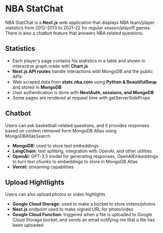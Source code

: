 # NBA StatChat
NBA StatChat is a **Next.js** web application that displays NBA team/player statistics from 2012-2013 to 2021-22 for regular season/playoff games.
There is also a chatbot feature that answers NBA related questions.

## Statistics
- Each player's page contains his statistics in a table and shown in interactive graph made with **Chart.js**
- **Next.js API routes** handle interactions with MongoDB and the public APIs
- Web scraped data from **stats.nba.com** using **Python & BeautifulSoup** and stored in **MongoDB**
- User authentication is done with **NextAuth, sessions, and MongoDB**
- Some pages are rendered at request time with getServerSideProps

## Chatbot
Users can ask basketball-related questions, and it provides responses based on context retrieved form MongoDB Atlas using MongoDBAtlasSearch
- **MongoDB:** used to store text embeddings
- **LangChain:** text splitting, integration with OpenAI, and other utilities
- **OpenAI:** GPT-3.5 model for generating responses, OpenAIEmbeddings to turn text chunks to embeddings to store in MongoDB Atlas
- **Vercel:** streaming capabilities 

## Upload Hightlights
Users can also upload photos or video highlights
- **Google Cloud Storage:** used to make a bucket to store videos/photos
- **Next.js** endpoint used to make signed URL for photo/video
- **Google Cloud Function:** triggered when a file is uploaded to Google Cloud Storage bucket, and sends an email notifying me that a file has been uploaded